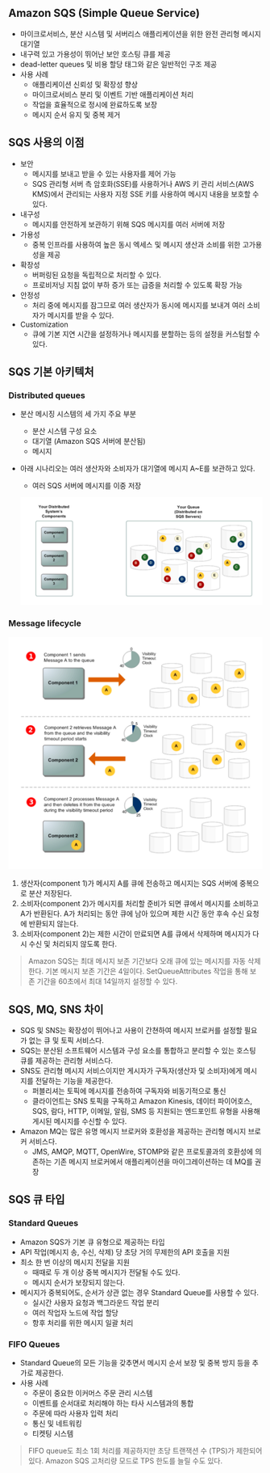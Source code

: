 ## Amazon SQS (Simple Queue Service)

- 마이크로서비스, 분산 시스템 및 서버리스 애플리케이션을 위한 완전 관리형 메시지 대기열
- 내구력 있고 가용성이 뛰어난 보안 호스팅 큐를 제공
- dead-letter queues 및 비용 할당 태그와 같은 일반적인 구조 제공
- 사용 사례
    - 애플리케이션 신뢰성 및 확장성 향상
    - 마이크로서비스 분리 및 이벤트 기반 애플리케이션 처리
    - 작업을 효율적으로 정시에 완료하도록 보장
    - 메시지 순서 유지 및 중복 제거

## SQS 사용의 이점

- 보안
    - 메시지를 보내고 받을 수 있는 사용자를 제어 가능
    - SQS 관리형 서버 측 암호화(SSE)를 사용하거나 AWS 키 관리 서비스(AWS KMS)에서 관리되는 사용자 지정 SSE 키를 사용하여 메시지 내용을 보호할 수 있다.
- 내구성
    - 메시지를 안전하게 보관하기 위해 SQS 메시지를 여러 서버에 저장
- 가용성
    - 중복 인프라를 사용하여 높은 동시 엑세스 및 메시지 생산과 소비를 위한 고가용성을 제공
- 확장성
    - 버퍼링된 요청을 독립적으로 처리할 수 있다.
    - 프로비저닝 지침 없이 부하 증가 또는 급증을 처리할 수 있도록 확장 가능
- 안정성
    - 처리 중에 메시지를 잠그므로 여러 생산자가 동시에 메시지를 보내겨 여러 소비자가 메시지를 받을 수 있다.
- Customization
    - 큐에 기본 지연 시간을 설정하거나 메시지를 분할하는 등의 설정을 커스텀할 수 있다.

## SQS 기본 아키텍처

### Distributed queues

- 분산 메시징 시스템의 세 가지 주요 부분
    - 분산 시스템 구성 요소
    - 대기열 (Amazon SQS 서버에 분산됨)
    - 메시지
- 아래 시나리오는 여러 생산자와 소비자가 대기열에 메시지 A~E를 보관하고 있다.
    - 여러 SQS 서버에 메시지를 이중 저장

  ![img.png](../../image/sqs-server.png)


### Message lifecycle
![img.png](../../image/sqs_lifecycle.png)

1. 생산자(component 1)가 메시지 A를 큐에 전송하고 메시지는 SQS 서버에 중복으로 분산 저장된다.
2. 소비자(component 2)가 메시지를 처리할 준비가 되면 큐에서 메시지를 소비하고 A가 반환된다. A가 처리되는 동안 큐에 남아 있으며 제한 시간 동안 후속 수신 요청에 반환되지 않는다.
3. 소비자(component 2)는 제한 시간이 만료되면 A를 큐에서 삭제하며 메시지가 다시 수신 및 처리되지 않도록 한다.

> Amazon SQS는 최대 메시지 보존 기간보다 오래 큐에 있는 메시지를 자동 삭제한다. 기본 메시지 보존 기간은 4일이다. SetQueueAttributes 작업을 통해 보존 기간을 60초에서 최대 14일까지 설정할 수 있다.
>

## SQS, MQ, SNS 차이

- SQS 및 SNS는 확장성이 뛰어나고 사용이 간쳔하여 메시지 브로커를 설정할 필요가 없는 큐 및 토픽 서비스다.
- SQS는 분산된 소프트웨어 시스템과 구성 요소를 통합하고 분리할 수 있는 호스팅 큐를 제공하는 관리형 서비스다.
- SNS도 관리형 메시지 서비스이지만 게시자가 구독자(생산자 및 소비자)에게 메시지를 전달하는 기능을 제공한다.
    - 퍼블리셔는 토픽에 메시지를 전송하여 구독자와 비동기적으로 통신
    - 클라이언트는 SNS 토픽을 구독하고 Amazon Kinesis, 데이터 파이어호스, SQS, 람다, HTTP, 이메일, 알림, SMS 등 지원되는 엔드포인트 유형을 사용해 게시된 메시지를 수신할 수 있다.
- Amazon MQ는 많은 유명 메시지 브로커와 호환성을 제공하는 관리형 메시지 브로커 서비스다.
    - JMS, AMQP, MQTT, OpenWire, STOMP와 같은 프로토콜과의 호환성에 의존하는 기존 메시지 브로커에서 애플리케이션을 마이그레이션하는 데 MQ를 권장

## SQS 큐 타입

### Standard Queues

- Amazon SQS가 기본 큐 유형으로 제공하는 타입
- API 작업(메시지 송, 수신, 삭제) 당 초당 거의 무제한의 API 호출을 지원
- 최소 한 번 이상의 메시지 전달을 지원
    - 때때로 두 개 이상 중복 메시지가 전달될 수도 있다.
    - 메시지 순서가 보장되지 않는다.
- 메시지가 중복되어도, 순서가 상관 없는 경우 Standard Queue를 사용할 수 있다.
    - 실시간 사용자 요청과 백그라운드 작업 분리
    - 여러 작업자 노드에 작업 할당
    - 항후 처리를 위한 메시지 일괄 처리

### FIFO Queues

- Standard Queue의 모든 기능을 갖추면서 메시지 순서 보장 및 중복 방지 등을 추가로 제공한다.
- 사용 사례
    - 주문이 중요한 이커머스 주문 관리 시스템
    - 이벤트를 순서대로 처리해야 하는 타사 시스템과의 통합
    - 주문에 따라 사용자 입력 처리
    - 통신 및 네트워킹
    - 티켓팅 시스템

> FIFO queue도 최소 1회 처리를 제공하지만 초당 트랜잭션 수 (TPS)가 제한되어 있다. Amazon SQS 고처리량 모드로 TPS 한도를 늘릴 수도 있다.

